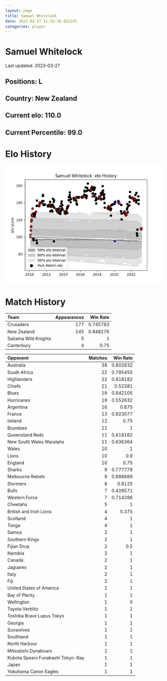 ```yaml
---  
layout: page  
title: Samuel Whitelock  
date: 2023-03-27 11:32:39.831245  
categories: player  
---
```

# Samuel Whitelock


Last updated: 2023-03-27
## Positions: L

## Country: New Zealand

## Current elo: 110.0

## Current Percentile: 99.0

# Elo History


![elo history](history_SamuelWhitelock.png)
# Match History


| Team                 |   Appearances |   Win Rate |
|:---------------------|--------------:|-----------:|
| Crusaders            |           177 |   0.745763 |
| New Zealand          |           145 |   0.848276 |
| Saitama Wild Knights |             5 |   1        |
| Canterbury           |             4 |   0.75     |

| Opponent                          |   Matches |   Win Rate |
|:----------------------------------|----------:|-----------:|
| Australia                         |        38 |   0.802632 |
| South Africa                      |        22 |   0.795455 |
| Highlanders                       |        22 |   0.818182 |
| Chiefs                            |        21 |   0.52381  |
| Blues                             |        19 |   0.842105 |
| Hurricanes                        |        19 |   0.552632 |
| Argentina                         |        16 |   0.875    |
| France                            |        13 |   0.923077 |
| Ireland                           |        12 |   0.75     |
| Brumbies                          |        11 |   1        |
| Queensland Reds                   |        11 |   0.818182 |
| New South Wales Waratahs          |        11 |   0.636364 |
| Wales                             |        10 |   1        |
| Lions                             |        10 |   0.9      |
| England                           |        10 |   0.75     |
| Sharks                            |         9 |   0.777778 |
| Melbourne Rebels                  |         9 |   0.888889 |
| Stormers                          |         8 |   0.8125   |
| Bulls                             |         7 |   0.428571 |
| Western Force                     |         7 |   0.714286 |
| Cheetahs                          |         5 |   1        |
| British and Irish Lions           |         4 |   0.375    |
| Scotland                          |         4 |   1        |
| Tonga                             |         4 |   1        |
| Samoa                             |         2 |   1        |
| Southern Kings                    |         2 |   1        |
| Fijian Drua                       |         2 |   0.5      |
| Namibia                           |         2 |   1        |
| Canada                            |         2 |   1        |
| Jaguares                          |         2 |   1        |
| Italy                             |         2 |   1        |
| Fiji                              |         2 |   1        |
| United States of America          |         1 |   1        |
| Bay of Plenty                     |         1 |   1        |
| Wellington                        |         1 |   0        |
| Toyota Verblitz                   |         1 |   1        |
| Toshiba Brave Lupus Tokyo         |         1 |   1        |
| Georgia                           |         1 |   1        |
| Sunwolves                         |         1 |   1        |
| Southland                         |         1 |   1        |
| North Harbour                     |         1 |   1        |
| Mitsubishi Dynaboars              |         1 |   1        |
| Kubota Spears Funabashi Tokyo-Bay |         1 |   1        |
| Japan                             |         1 |   1        |
| Yokohama Canon Eagles             |         1 |   1        |